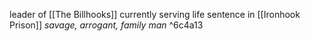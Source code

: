 leader of [[The Billhooks]]
currently serving life sentence in [[Ironhook Prison]]
*savage, arrogant, family man* ^6c4a13